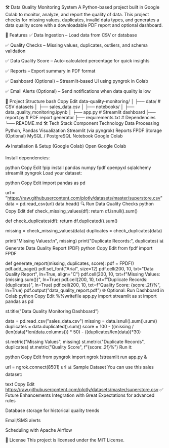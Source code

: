 🛠 Data Quality Monitoring System
A Python-based project built in Google Colab to monitor, analyze, and report the quality of data.
This project checks for missing values, duplicates, invalid data types, and generates a data quality score with a downloadable PDF report and optional dashboard.

🚀 Features
✅ Data Ingestion – Load data from CSV or database

✅ Quality Checks – Missing values, duplicates, outliers, and schema validation

✅ Data Quality Score – Auto-calculated percentage for quick insights

✅ Reports – Export summary in PDF format

✅ Dashboard (Optional) – Streamlit-based UI using pyngrok in Colab

✅ Email Alerts (Optional) – Send notifications when data quality is low

📂 Project Structure
bash
Copy
Edit
data-quality-monitoring/
│
├── data/                         # CSV datasets
│   ├── sales_data.csv
│
├── notebooks/
│   ├── data_quality_monitoring.ipynb
│
├── app.py                        # Streamlit dashboard
├── report.py                     # PDF report generator
├── requirements.txt              # Dependencies
└── README.md
🛠 Tech Stack
Component	Technology
Data Processing	Python, Pandas
Visualization	Streamlit (via pyngrok)
Reports	FPDF
Storage (Optional)	MySQL / PostgreSQL
Notebook	Google Colab

📥 Installation & Setup (Google Colab)
Open Google Colab

Install dependencies:

python
Copy
Edit
!pip install pandas numpy fpdf openpyxl sqlalchemy streamlit pyngrok
Load your dataset:

python
Copy
Edit
import pandas as pd

url = "https://raw.githubusercontent.com/plotly/datasets/master/superstore.csv"
data = pd.read_csv(url)
data.head()
🔍 Run Data Quality Checks
python
Copy
Edit
def check_missing_values(df):
    return df.isnull().sum()

def check_duplicates(df):
    return df.duplicated().sum()

missing = check_missing_values(data)
duplicates = check_duplicates(data)

print("Missing Values:\n", missing)
print("Duplicate Records:", duplicates)
📊 Generate Data Quality Report (PDF)
python
Copy
Edit
from fpdf import FPDF

def generate_report(missing, duplicates, score):
    pdf = FPDF()
    pdf.add_page()
    pdf.set_font("Arial", size=12)
    pdf.cell(200, 10, txt="Data Quality Report", ln=True, align="C")
    pdf.cell(200, 10, txt=f"Missing Values: {missing.sum()}", ln=True)
    pdf.cell(200, 10, txt=f"Duplicate Records: {duplicates}", ln=True)
    pdf.cell(200, 10, txt=f"Quality Score: {score:.2f}%", ln=True)
    pdf.output("data_quality_report.pdf")
🌐 Optional: Run Dashboard in Colab
python
Copy
Edit
%%writefile app.py
import streamlit as st
import pandas as pd

st.title("Data Quality Monitoring Dashboard")

data = pd.read_csv("sales_data.csv")
missing = data.isnull().sum().sum()
duplicates = data.duplicated().sum()
score = 100 - ((missing / (len(data)*len(data.columns))) * 50) - ((duplicates/len(data))*30)

st.metric("Missing Values", missing)
st.metric("Duplicate Records", duplicates)
st.metric("Quality Score", f"{score:.2f}%")
Run it:

python
Copy
Edit
from pyngrok import ngrok
!streamlit run app.py &

url = ngrok.connect(8501)
url
📊 Sample Dataset
You can use this sales dataset:

text
Copy
Edit
https://raw.githubusercontent.com/plotly/datasets/master/superstore.csv
✅ Future Enhancements
Integration with Great Expectations for advanced rules

Database storage for historical quality trends

Email/SMS alerts

Scheduling with Apache Airflow

📄 License
This project is licensed under the MIT License.
